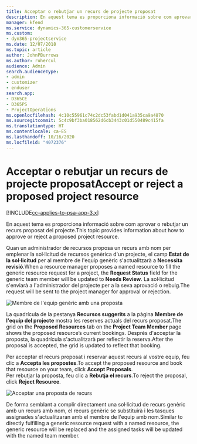 ```yaml
---
title: Acceptar o rebutjar un recurs de projecte proposat
description: En aquest tema es proporciona informació sobre com aprovar o rebutjar un recurs proposat del projecte.
manager: kfend
ms.service: dynamics-365-customerservice
ms.custom:
- dyn365-projectservice
ms.date: 12/07/2018
ms.topic: article
author: JohnPBurrows
ms.author: ruhercul
audience: Admin
search.audienceType:
- admin
- customizer
- enduser
search.app:
- D365CE
- D365PS
- ProjectOperations
ms.openlocfilehash: 4c10c55961c74c2dc53fabd1d041a935ca9a4870
ms.sourcegitcommit: 5c4c9bf3ba018562d6cb3443c01d550489c415fa
ms.translationtype: HT
ms.contentlocale: ca-ES
ms.lasthandoff: 10/16/2020
ms.locfileid: "4072376"
---
```

# <a name="accept-or-reject-a-proposed-project-resource"></a><span data-ttu-id="246a3-103">Acceptar o rebutjar un recurs de projecte proposat</span><span class="sxs-lookup"><span data-stu-id="246a3-103">Accept or reject a proposed project resource</span></span>

[!INCLUDE[cc-applies-to-psa-app-3.x](../includes/cc-applies-to-psa-app-3x.md)]

<span data-ttu-id="246a3-104">En aquest tema es proporciona informació sobre com aprovar o rebutjar un recurs proposat del projecte.</span><span class="sxs-lookup"><span data-stu-id="246a3-104">This topic provides information about how to approve or reject a proposed project resource.</span></span>

<span data-ttu-id="246a3-105">Quan un administrador de recursos proposa un recurs amb nom per emplenar la sol·licitud de recursos genèrica d'un projecte, el camp **Estat de la sol·licitud** per al membre de l'equip genèric s'actualitzarà a **Necessita revisió**.</span><span class="sxs-lookup"><span data-stu-id="246a3-105">When a resource manager proposes a named resource to fill the generic resource request for a project, the **Request Status** field for the generic team member will be updated to **Needs Review**.</span></span> <span data-ttu-id="246a3-106">La sol·licitud s'enviarà a l'administrador del projecte per a la seva aprovació o rebuig.</span><span class="sxs-lookup"><span data-stu-id="246a3-106">The request will be sent to the project manager for approval or rejection.</span></span>

![Membre de l'equip genèric amb una proposta](media/RM-how-to-19.png)

<span data-ttu-id="246a3-108">La quadrícula de la pestanya **Recursos suggerits** a la pàgina **Membre de l'equip del projecte** mostra les reserves actuals del recurs proposat.</span><span class="sxs-lookup"><span data-stu-id="246a3-108">The grid on the **Proposed Resources** tab on the **Project Team Member** page shows the proposed resource’s current bookings.</span></span> <span data-ttu-id="246a3-109">Després d'acceptar la proposta, la quadrícula s'actualitzarà per reflectir la reserva.</span><span class="sxs-lookup"><span data-stu-id="246a3-109">After the proposal is accepted, the grid is updated to reflect that booking.</span></span> 

<span data-ttu-id="246a3-110">Per acceptar el recurs proposat i reservar aquest recurs al vostre equip, feu clic a **Accepta les propostes**.</span><span class="sxs-lookup"><span data-stu-id="246a3-110">To accept the proposed resource and book that resource on your team, click **Accept Proposals**.</span></span>  
<span data-ttu-id="246a3-111">Per rebutjar la proposta, feu clic a **Rebutja el recurs**.</span><span class="sxs-lookup"><span data-stu-id="246a3-111">To reject the proposal, click **Reject Resource**.</span></span>

![Acceptar una proposta de recurs](media/RM-how-to-20.png) 

<span data-ttu-id="246a3-113">De forma semblant a complir directament una sol·licitud de recurs genèric amb un recurs amb nom, el recurs genèric se substituirà i les tasques assignades s'actualitzaran amb el membre de l'equip amb nom.</span><span class="sxs-lookup"><span data-stu-id="246a3-113">Similar to directly fulfilling a generic resource request with a named resource, the generic resource will be replaced and the assigned tasks will be updated with the named team member.</span></span>
